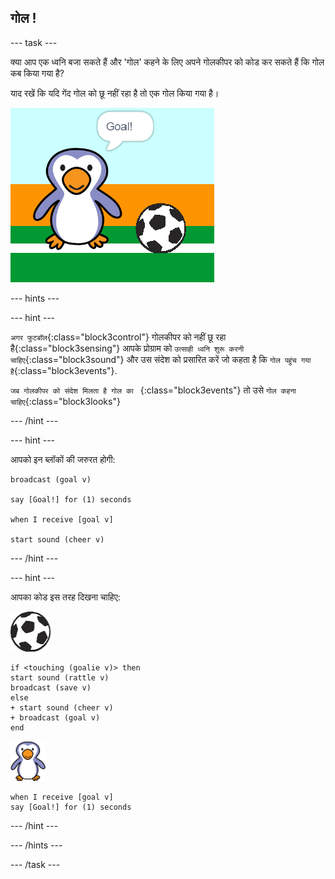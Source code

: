 ## गोल !

--- task ---

क्या आप एक ध्वनि बजा सकते हैं और 'गोल' कहने के लिए अपने गोलकीपर को कोड कर सकते हैं कि गोल कब किया गया है?

याद रखें कि यदि गेंद गोल को छू नहीं रहा है तो एक गोल किया गया है।

![स्क्रीनशॉट](images/goalie-goal-test.png)

--- hints ---

--- hint ---

`अगर फुटबॉल`{:class="block3control"} गोलकीपर को नहीं छू रहा है</code>{:class="block3sensing"} आपके प्रोग्राम को `उत्साही ध्वनि शुरू करनी चाहिए`{:class="block3sound"} और उस संदेश को प्रसारित करें जो कहता है कि `गोल पहुंच गया है`{:class="block3events"}.

`जब गोलकीपर को संदेश मिलता है गोल का ` {:class="block3events"} तो उसे `गोल कहना चाहिए`{:class="block3looks"}

--- /hint ---

--- hint ---

आपको इन ब्लॉकों की जरुरत होगी:

```blocks3
broadcast (goal v)

say [Goal!] for (1) seconds

when I receive [goal v]

start sound (cheer v)
```

--- /hint ---

--- hint ---

आपका कोड इस तरह दिखना चाहिए:

![फुटबॉल स्प्राइट](images/football-sprite.png)

```blocks3
if <touching (goalie v)> then
start sound (rattle v)
broadcast (save v)
else
+ start sound (cheer v)
+ broadcast (goal v)
end
```

![गोलकीपर स्प्राइट ](images/goalie-sprite.png)

```blocks3
when I receive [goal v]
say [Goal!] for (1) seconds
```

--- /hint ---



--- /hints ---


--- /task ---
